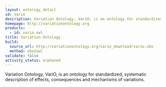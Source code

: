 ```yaml
---
layout: ontology_detail
id: vario
description: Variation Ontology, VariO, is an ontology for standardized, systematic description of effects, consequences and mechanisms of variations.
homepage: http://variationontology.org
products:
  - id: vario.owl
title: Variation Ontology
build:
  source_url: http://variationontology.org/vario_download/vario.obo
  method: obo2owl
validate: false
activity_status: orphaned
---
```


Variation Ontology, VariO, is an ontology for standardized, systematic description of effects, consequences and mechanisms of variations.

